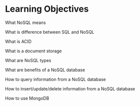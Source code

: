 # Learning Objectives

What NoSQL means

What is difference between SQL and NoSQL

What is ACID

What is a document storage

What are NoSQL types

What are benefits of a NoSQL database

How to query information from a NoSQL database

How to insert/update/delete information from a NoSQL database

How to use MongoDB
